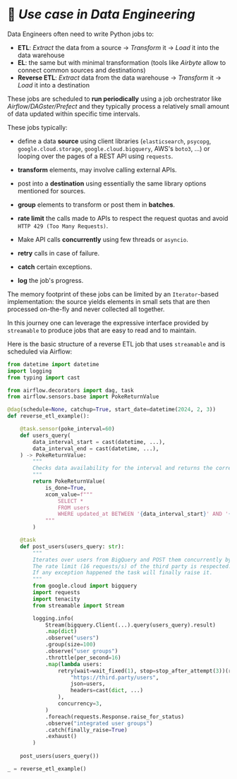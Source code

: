 
# 🔧 ***Use case in Data Engineering***

Data Engineers often need to write Python jobs to:
- **ETL**: *Extract* the data from a source -> *Transform* it -> *Load* it into the data warehouse
- **EL**: the same but with minimal transformation (tools like *Airbyte* allow to connect common sources and destinations)
- **Reverse ETL**: *Extract* data from the data warehouse -> *Transform* it -> *Load* it into a destination

These jobs are scheduled to **run periodically** using a job orchestrator like *Airflow/DAGster/Prefect* and they typically process a relatively small amount of data updated within specific time intervals.

These jobs typically:
- define a data **source** using client libraries (`elasticsearch`, `psycopg`, `google.cloud.storage`, `google.cloud.bigquery`, AWS's `boto3`, ...) or looping over the pages of a REST API using `requests`.

- **transform** elements, may involve calling external APIs.

- post into a **destination** using essentially the same library options mentioned for sources.

- **group** elements to transform or post them in **batches**.

- **rate limit** the calls made to APIs to respect the request quotas and avoid `HTTP 429 (Too Many Requests)`.

- Make API calls **concurrently** using few threads or `asyncio`.

- **retry** calls in case of failure.

- **catch** certain exceptions.

- **log** the job's progress.

The memory footprint of these jobs can be limited by an `Iterator`-based implementation: the source yields elements in small sets that are then processed on-the-fly and never collected all together.

In this journey one can leverage the expressive interface provided by `streamable` to produce jobs that are easy to read and to maintain.

Here is the basic structure of a reverse ETL job that uses `streamable` and is scheduled via Airflow:

```python
from datetime import datetime
import logging
from typing import cast

from airflow.decorators import dag, task
from airflow.sensors.base import PokeReturnValue

@dag(schedule=None, catchup=True, start_date=datetime(2024, 2, 3))
def reverse_etl_example():

    @task.sensor(poke_interval=60)
    def users_query(
        data_interval_start = cast(datetime, ...),
        data_interval_end = cast(datetime, ...),
    ) -> PokeReturnValue:
        """
        Checks data availability for the interval and returns the corresponding query.
        """
        return PokeReturnValue(
            is_done=True,
            xcom_value=f"""
                SELECT *
                FROM users
                WHERE updated_at BETWEEN '{data_interval_start}' AND '{data_interval_end}'
            """
        )

    @task
    def post_users(users_query: str):
        """
        Iterates over users from BigQuery and POST them concurrently by group of 100 into a third party.
        The rate limit (16 requests/s) of the third party is respected.
        If any exception happened the task will finally raise it.
        """
        from google.cloud import bigquery
        import requests
        import tenacity
        from streamable import Stream

        logging.info(
            Stream(bigquery.Client(...).query(users_query).result)
            .map(dict)
            .observe("users")
            .group(size=100)
            .observe("user groups")
            .throttle(per_second=16)
            .map(lambda users:
                retry(wait=wait_fixed(1), stop=stop_after_attempt(3))(requests.post)(
                    "https://third.party/users",
                    json=users,
                    headers=cast(dict, ...)
                ),
                concurrency=3,
            )
            .foreach(requests.Response.raise_for_status)
            .observe("integrated user groups")
            .catch(finally_raise=True)
            .exhaust()
        )
    
    post_users(users_query())

_ = reverse_etl_example()

```
